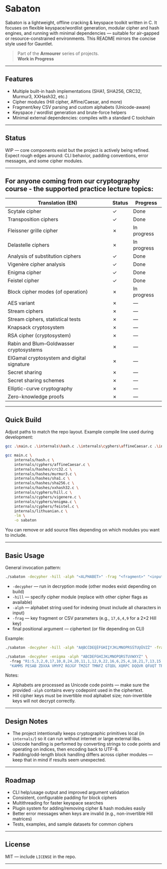 # Sabaton

Sabaton is a lightweight, offline cracking & keyspace toolkit written in C. It focuses on flexible keyspace/wordlist generation, modular cipher and hash engines, and running with minimal dependencies — suitable for air-gapped or resource-constrained environments. This README mirrors the concise style used for Gauntlet.

> Part of the **Armourer** series of projects.  
> **Work in Progress**

---

## Features

* Multiple built-in hash implementations (SHA1, SHA256, CRC32, Murmur3, XXHash32, etc.)
* Cipher modules (Hill cipher, Affine/Caesar, and more)
* Fragment/key CSV parsing and custom alphabets (Unicode-aware)
* Keyspace / wordlist generation and brute-force helpers
* Minimal external dependencies: compiles with a standard C toolchain

---

## Status

WIP — core components exist but the project is actively being refined. Expect rough edges around: CLI behavior, padding conventions, error messages, and some cipher modules.

---

## For anyone coming from our cryptography course - the supported practice lecture topics:

| Translation (EN)                           | Status | Progress    |
| ------------------------------------------ | ------ | ----------- |
| Scytale cipher                             | ✓      | Done        |
| Transposition ciphers                      | ✓      | Done        |
| Fleissner grille cipher                    | ✗      | In progress |
| Delastelle ciphers                         | ✗      | In progress |
| Analysis of substitution ciphers           | ✓      | Done        |
| Vigenère cipher analysis                   | ✓      | Done        |
| Enigma cipher                              | ✓      | Done        |
| Feistel cipher                             | ✓      | Done        |
| Block cipher modes (of operation)          | ✗      | In progress |
| AES variant                                | ✗      | —           |
| Stream ciphers                             | ✗      | —           |
| Stream ciphers, statistical tests          | ✗      | —           |
| Knapsack cryptosystem                      | ✗      | —           |
| RSA cipher (cryptosystem)                  | ✗      | —           |
| Rabin and Blum–Goldwasser cryptosystems    | ✗      | —           |
| ElGamal cryptosystem and digital signature | ✗      | —           |
| Secret sharing                             | ✗      | —           |
| Secret sharing schemes                     | ✗      | —           |
| Elliptic-curve cryptography                | ✗      | —           |
| Zero-knowledge proofs                      | ✗      | —           |


---

## Quick Build

Adjust paths to match the repo layout. Example compile line used during development:
```bash
gcc .\main.c .\internals\hash.c .\internals\cyphers\affineCaesar.c .\internals\cyphers\enigma.c .\internals\cyphers\feistel.c .\internals\cyphers\hill.c .\internals\cyphers\scytale.c .\internals\cyphers\transposition.c .\internals\cyphers\vigenere.c .\internals\cyphers\block.c .\internals\hashes\crc32.c .\internals\hashes\murmur3.c .\internals\hashes\sha1.c .\internals\hashes\sha256.c .\internals\hashes\xxhash32.c .\internals\lithuanian.c -lm
```
```bash
gcc main.c \
    internals/hash.c \
    internals/cyphers/affineCaesar.c \
    internals/hashes/crc32.c \
    internals/hashes/murmur3.c \
    internals/hashes/sha1.c \
    internals/hashes/sha256.c \
    internals/hashes/xxhash32.c \
    internals/cyphers/hill.c \
    internals/cyphers/vigenere.c \
    internals/cyphers/enigma.c \
    internals/cyphers/feistel.c \
    internals/lithuanian.c \
    -lm \
    -o sabaton
```

You can remove or add source files depending on which modules you want to include.

---

## Basic Usage

General invocation pattern:

```bash
./sabaton -decypher -hill -alph "<ALPHABET>" -frag "<fragment>" "<input>"
```

* `-decypher` — run in decryption mode (other modes exist depending on build)
* `-hill` — specify cipher module (replace with other cipher flags as available)
* `-alph` — alphabet string used for indexing (must include all characters in input)
* `-frag` — key fragment or CSV parameters (e.g., `17,6,4,9` for a 2×2 Hill key)
* final positional argument — ciphertext (or file depending on CLI)

Example:

```bash
./sabaton -decypher -hill -alph "AĄBCČDEĘĖFGHIĮYJKLMNOPRSŠTUŲŪVZŽ" -frag "17,6,4,9" "TBKKI HĄŪRH ..."
```

```bash
./sabaton -decypher -enigma -alph "ABCDEFGHIJKLMNOPQRSTUVWXYZ" \ 
  -frag "R1:5,3,2,0,17,10,8,24,20,11,1,12,9,22,16,6,25,4,18,21,7,13,15,23,19,14|R2:20,3,24,18,8,5,15,4,7,11,0,13,9,22,12,23,10,1,19,21,17,16,2,25,6,14|KEY:3,?" \
  "KAMMS PESAB ZDXXA VMYPZ ROJGF TMZGT TMNFZ GTQDL XQRPC DQQVR QFUQT TPOY"
  ```

Notes:

* Alphabets are processed as Unicode code points — make sure the provided `-alph` contains every codepoint used in the ciphertext.
* Hill cipher keys must be invertible mod alphabet size; non-invertible keys will not decrypt correctly.

---

## Design Notes

* The project intentionally keeps cryptographic primitives local (in `internals/`) so it can run without internet or large external libs.
* Unicode handling is performed by converting strings to code points and operating on indices, then encoding back to UTF-8.
* Padding/odd-length block handling differs across cipher modules — keep that in mind if results seem unexpected.

---

## Roadmap

* CLI help/usage output and improved argument validation
* Consistent, configurable padding for block ciphers
* Multithreading for faster keyspace searches
* Plugin system for adding/removing cipher & hash modules easily
* Better error messages when keys are invalid (e.g., non-invertible Hill matrices)
* Tests, examples, and sample datasets for common ciphers

---

## License

MIT — include `LICENSE` in the repo.

---
